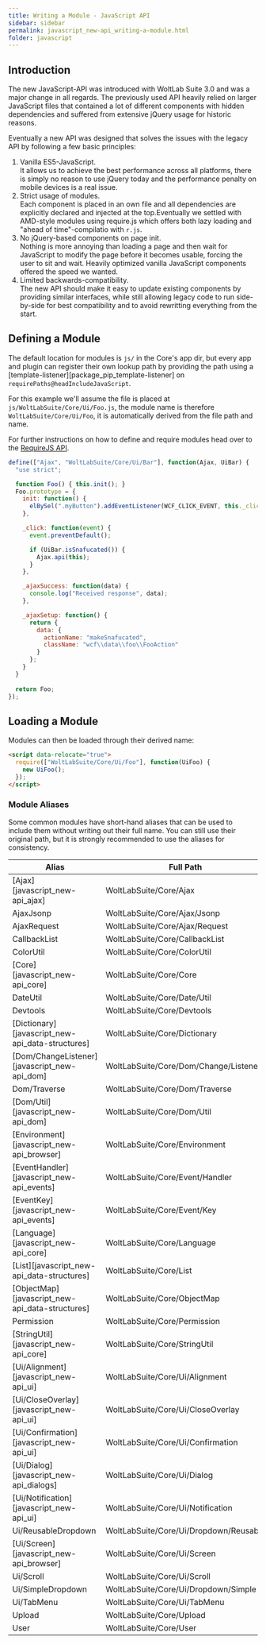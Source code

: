 ```yaml
---
title: Writing a Module - JavaScript API
sidebar: sidebar
permalink: javascript_new-api_writing-a-module.html
folder: javascript
---
```


## Introduction

The new JavaScript-API was introduced with WoltLab Suite 3.0 and was a major
change in all regards. The previously used API heavily relied on larger JavaScript
files that contained a lot of different components with hidden dependencies
and suffered from extensive jQuery usage for historic reasons.

Eventually a new API was designed that solves the issues with the legacy API
by following a few basic principles:
 1. Vanilla ES5-JavaScript.  
    It allows us to achieve the best performance across all platforms, there is
    simply no reason to use jQuery today and the performance penalty on mobile
    devices is a real issue.
 2. Strict usage of modules.  
    Each component is placed in an own file and all dependencies are explicitly
    declared and injected at the top.Eventually we settled with AMD-style modules
    using require.js which offers both lazy loading and "ahead of time"-compilatio
    with `r.js`.
 3. No jQuery-based components on page init.  
    Nothing is more annoying than loading a page and then wait for JavaScript to
    modify the page before it becomes usable, forcing the user to sit and wait.
    Heavily optimized vanilla JavaScript components offered the speed we wanted.
 4. Limited backwards-compatibility.  
    The new API should make it easy to update existing components by providing
    similar interfaces, while still allowing legacy code to run side-by-side for
    best compatibility and to avoid rewritting everything from the start.

## Defining a Module

The default location for modules is `js/` in the Core's app dir,
but every app and plugin can register their own lookup path by providing the path
using a [template-listener][package_pip_template-listener] on `requirePaths@headIncludeJavaScript`.

For this example we'll assume the file is placed at `js/WoltLabSuite/Core/Ui/Foo.js`,
the module name is therefore `WoltLabSuite/Core/Ui/Foo`, it is automatically
derived from the file path and name.

For further instructions on how to define and require modules head over to the [RequireJS API](http://requirejs.org/docs/api.html).

```js
define(["Ajax", "WoltLabSuite/Core/Ui/Bar"], function(Ajax, UiBar) {
  "use strict";

  function Foo() { this.init(); }
  Foo.prototype = {
    init: function() {
      elBySel(".myButton").addEventListener(WCF_CLICK_EVENT, this._click.bind(this));
    },

    _click: function(event) {
      event.preventDefault();

      if (UiBar.isSnafucated()) {
        Ajax.api(this);
      }
    },

    _ajaxSuccess: function(data) {
      console.log("Received response", data);
    },

    _ajaxSetup: function() {
      return {
        data: {
          actionName: "makeSnafucated",
          className: "wcf\\data\\foo\\FooAction"
        }
      };
    }
  }
  
  return Foo;
});
```

## Loading a Module

Modules can then be loaded through their derived name:

```html
<script data-relocate="true">
  require(["WoltLabSuite/Core/Ui/Foo"], function(UiFoo) {
    new UiFoo();
  });
</script>
```

### Module Aliases

Some common modules have short-hand aliases that can be used to include them
without writing out their full name. You can still use their original path, but
it is strongly recommended to use the aliases for consistency.

| Alias | Full Path |
|---|---|
| [Ajax][javascript_new-api_ajax] | WoltLabSuite/Core/Ajax |
| AjaxJsonp | WoltLabSuite/Core/Ajax/Jsonp |
| AjaxRequest | WoltLabSuite/Core/Ajax/Request |
| CallbackList | WoltLabSuite/Core/CallbackList |
| ColorUtil | WoltLabSuite/Core/ColorUtil |
| [Core][javascript_new-api_core] | WoltLabSuite/Core/Core |
| DateUtil | WoltLabSuite/Core/Date/Util |
| Devtools | WoltLabSuite/Core/Devtools |
| [Dictionary][javascript_new-api_data-structures] | WoltLabSuite/Core/Dictionary |
| [Dom/ChangeListener][javascript_new-api_dom] | WoltLabSuite/Core/Dom/Change/Listener |
| Dom/Traverse | WoltLabSuite/Core/Dom/Traverse |
| [Dom/Util][javascript_new-api_dom] | WoltLabSuite/Core/Dom/Util |
| [Environment][javascript_new-api_browser] | WoltLabSuite/Core/Environment |
| [EventHandler][javascript_new-api_events] | WoltLabSuite/Core/Event/Handler |
| [EventKey][javascript_new-api_events] | WoltLabSuite/Core/Event/Key |
| [Language][javascript_new-api_core] | WoltLabSuite/Core/Language |
| [List][javascript_new-api_data-structures] | WoltLabSuite/Core/List |
| [ObjectMap][javascript_new-api_data-structures] | WoltLabSuite/Core/ObjectMap |
| Permission | WoltLabSuite/Core/Permission |
| [StringUtil][javascript_new-api_core] | WoltLabSuite/Core/StringUtil |
| [Ui/Alignment][javascript_new-api_ui] | WoltLabSuite/Core/Ui/Alignment |
| [Ui/CloseOverlay][javascript_new-api_ui] | WoltLabSuite/Core/Ui/CloseOverlay |
| [Ui/Confirmation][javascript_new-api_ui] | WoltLabSuite/Core/Ui/Confirmation |
| [Ui/Dialog][javascript_new-api_dialogs] | WoltLabSuite/Core/Ui/Dialog |
| [Ui/Notification][javascript_new-api_ui] | WoltLabSuite/Core/Ui/Notification |
| Ui/ReusableDropdown | WoltLabSuite/Core/Ui/Dropdown/Reusable |
| [Ui/Screen][javascript_new-api_browser] | WoltLabSuite/Core/Ui/Screen |
| Ui/Scroll | WoltLabSuite/Core/Ui/Scroll |
| Ui/SimpleDropdown | WoltLabSuite/Core/Ui/Dropdown/Simple |
| Ui/TabMenu | WoltLabSuite/Core/Ui/TabMenu |
| Upload | WoltLabSuite/Core/Upload |
| User | WoltLabSuite/Core/User |
